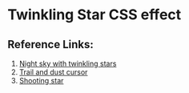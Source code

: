 # Twinkling Star CSS effect
## Reference Links:
1. [Night sky with twinkling stars](https://codepen.io/WebSonick/pen/nBPZZO)
2. [Trail and dust cursor](https://codepen.io/sarahwfox/pen/pNrYGb)
3. [Shooting star](https://codepen.io/adamp33/pen/zYQprX)

